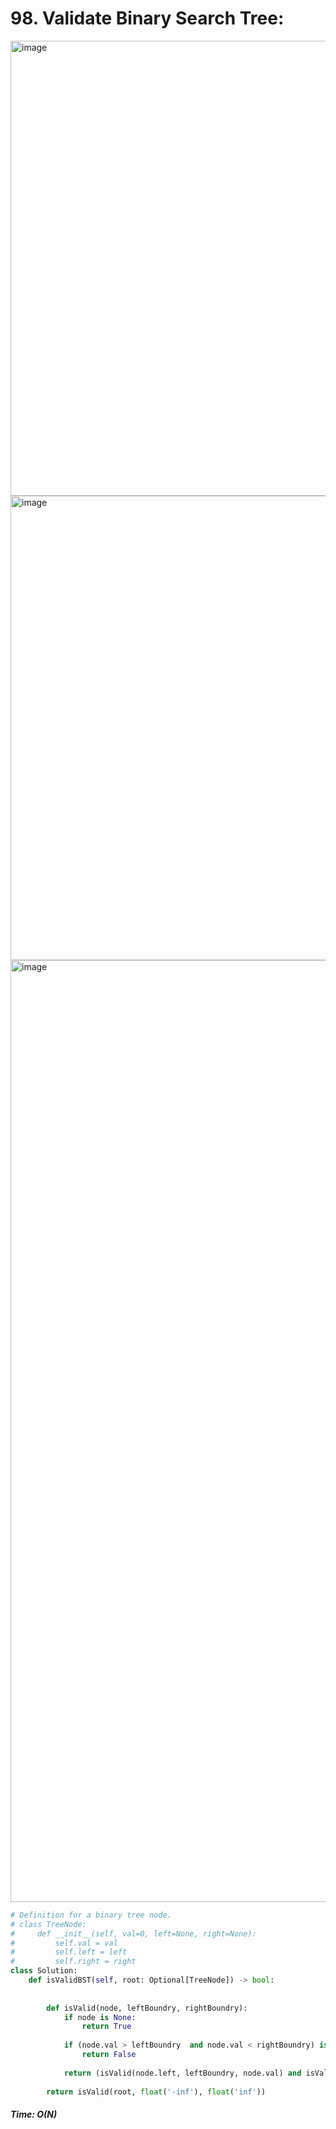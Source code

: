 # 98. Validate Binary Search Tree:

<img width="728" alt="image" src="https://user-images.githubusercontent.com/35987583/164646264-06c3f83f-6e27-4526-8a9f-fda0e230118b.png">
<img width="743" alt="image" src="https://user-images.githubusercontent.com/35987583/164646291-476905d5-7a5b-46bc-aa88-f10d506a28e0.png">

<img width="1507" alt="image" src="https://user-images.githubusercontent.com/35987583/164646380-d2f69597-7fcf-4b38-8a04-dbfdabc8bfca.png">


```python
# Definition for a binary tree node.
# class TreeNode:
#     def __init__(self, val=0, left=None, right=None):
#         self.val = val
#         self.left = left
#         self.right = right
class Solution:
    def isValidBST(self, root: Optional[TreeNode]) -> bool:
        
        
        def isValid(node, leftBoundry, rightBoundry):
            if node is None:
                return True
            
            if (node.val > leftBoundry  and node.val < rightBoundry) is False:
                return False
            
            return (isValid(node.left, leftBoundry, node.val) and isValid(node.right, node.val, rightBoundry))
        
        return isValid(root, float('-inf'), float('inf'))
```

##### Time: O(N)
